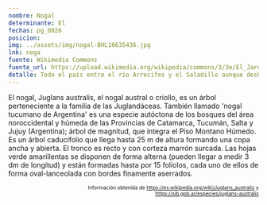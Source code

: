 ```yaml
---
nombre: Nogal
determinante: El
fechas: pg_0026
posicion: 
img: ../assets/img/nogal-BHL16635436.jpg
lnk: noga
fuente: Wikimedia Commons
fuente_url: https://upload.wikimedia.org/wikipedia/commons/3/3e/El_Jard%C3%ADn_bot%C3%A1nico_de_Buenos_Aires_%28Page_124%29_BHL16635436.jpg
detalle: Todo el país entre el río Arrecifes y el Saladillo aunque deshabitado, abunda en ganado y en toda clase de árboles frutales
---
```


<p>El nogal, Juglans australis, el nogal austral o criollo, es un árbol perteneciente a la familia de las Juglandáceas. También llamado 'nogal tucumano de Argentina' es una especie autóctona de los bosques del área noroccidental y húmeda de las Provincias de Catamarca, Tucumán, Salta y Jujuy (Argentina); árbol de magnitud, que integra el Piso Montano Húmedo. Es un árbol caducifolio que llega hasta 25 m de altura formando una copa ancha y abierta. El tronco es recto y con corteza marrón surcada. Las hojas verde amarillentas se disponen de forma alterna (pueden llegar a medir 3 dm de longitud) y están formadas hasta por 15 foliolos, cada uno de ellos de forma oval-lanceolada con bordes finamente aserrados.</p>
<p style="font-size: 10px; text-align:right;">Información obtenida de <a href="https://es.wikipedia.org/wiki/Juglans_australis" target="_blank">https://es.wikipedia.org/wiki/Juglans_australis</a> y <a href="https://sib.gob.ar/especies/juglans-australis" target="_blank">https://sib.gob.ar/especies/juglans-australis</a></p>

